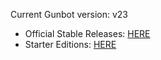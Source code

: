 Current Gunbot version: v23
- Official Stable Releases: [HERE](https://github.com/GuntharDeNiro/BTCT/releases/tag/23)
- Starter Editions: [HERE](https://github.com/GuntharDeNiro/BTCT/releases/tag/2163)


